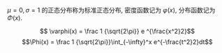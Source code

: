$\mu = 0, \sigma = 1$ 的正态分布称为标准正态分布, 密度函数记为 $\varphi(x)$, 分布函数记为 $\Phi(x)$. 

$$ \varphi(x) = \frac 1 {\sqrt{2\pi}} e ^{\frac{x^2}2}$$
$$\Phi(x) = \frac 1 {\sqrt{2\pi}}\int_{-\infty}^x e^{-\frac{t^2}2}dt$$